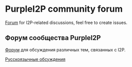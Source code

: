 # PurpleI2P community forum

[Forum](https://github.com/PurpleI2P/PurpleI2P/discussions) for I2P-related 
discussions, feel free to create issues.

## Форум сообщества PurpleI2P

[Форум](https://github.com/PurpleI2P/PurpleI2P/discussions) для обсуждения различных
 тем, связанных с I2P.

[Русскоязычные обсуждения](https://github.com/PurpleI2P/PurpleI2P/discussions?discussions_q=label%3Aru)
